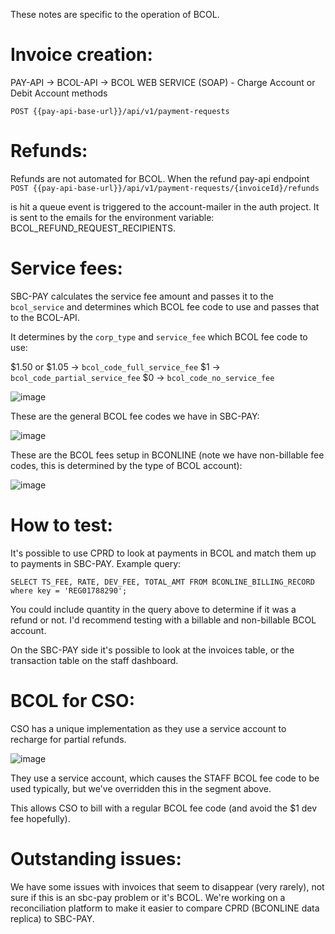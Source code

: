 These notes are specific to the operation of BCOL. 

# Invoice creation:

  PAY-API -> BCOL-API -> BCOL WEB SERVICE (SOAP) - Charge Account or Debit Account methods 

  `POST {{pay-api-base-url}}/api/v1/payment-requests`

# Refunds:

  Refunds are not automated for BCOL. When the refund pay-api endpoint
  `POST {{pay-api-base-url}}/api/v1/payment-requests/{invoiceId}/refunds`

  is hit a queue event is triggered to the account-mailer in the auth project. It is sent to the emails for the environment variable:
  BCOL_REFUND_REQUEST_RECIPIENTS.

# Service fees:

  SBC-PAY calculates the service fee amount and passes it to the `bcol_service` and determines which BCOL fee code to use and passes that to the BCOL-API. 

  It determines by the `corp_type` and `service_fee` which BCOL fee code to use:

  $1.50 or $1.05 -> `bcol_code_full_service_fee`
  $1             -> `bcol_code_partial_service_fee`
  $0             -> `bcol_code_no_service_fee`

  ![image](https://user-images.githubusercontent.com/3484109/233172026-8bfaeeac-ea4f-45fb-842d-8fd918aa879b.png)

  These are the general BCOL fee codes we have in SBC-PAY:

  ![image](https://user-images.githubusercontent.com/3484109/233171890-cd840bde-c10a-45ea-88c1-0d0e3dd0ba7c.png)

  These are the BCOL fees setup in BCONLINE (note we have non-billable fee codes, this is determined by the type of BCOL account):

  ![image](https://user-images.githubusercontent.com/3484109/233184831-d8e55393-adfd-48a6-9330-a2ba9194a434.png)

# How to test:

  It's possible to use CPRD to look at payments in BCOL and match them up to payments in SBC-PAY. Example query:

  `SELECT TS_FEE, RATE, DEV_FEE, TOTAL_AMT FROM BCONLINE_BILLING_RECORD where key = 'REG01788290';`
  
  You could include quantity in the query above to determine if it was a refund or not. I'd recommend testing with a billable and non-billable BCOL account.
  
  On the SBC-PAY side it's possible to look at the invoices table, or the transaction table on the staff dashboard.

# BCOL for CSO: 

  CSO has a unique implementation as they use a service account to recharge for partial refunds. 

  ![image](https://user-images.githubusercontent.com/3484109/233185592-fa4534e5-a91f-4bc1-87a2-9f1363a34af1.png)

  They use a service account, which causes the STAFF BCOL fee code to be used typically, but we've overridden this in the segment above.
  
  This allows CSO to bill with a regular BCOL fee code (and avoid the $1 dev fee hopefully).

# Outstanding issues:

  We have some issues with invoices that seem to disappear (very rarely), not sure if this is an sbc-pay problem or it's BCOL.
  We're working on a reconciliation platform to make it easier to compare CPRD (BCONLINE data replica) to SBC-PAY.
